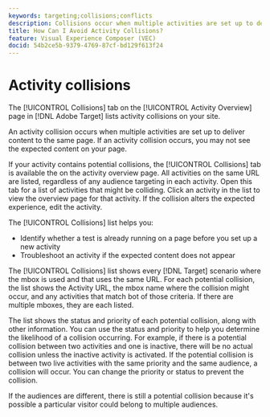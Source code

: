 ```yaml
---
keywords: targeting;collisions;conflicts
description: Collisions occur when multiple activities are set up to deliver content to the same page. Learn how to avoid collisions when using Adobe Target.
title: How Can I Avoid Activity Collisions?
feature: Visual Experience Composer (VEC)
docid: 54b2ce5b-9379-4769-87cf-bd129f613f24
---
```


# Activity collisions

The [!UICONTROL Collisions] tab on the [!UICONTROL Activity Overview] page in [!DNL Adobe Target] lists activity collisions on your site.

An activity collision occurs when multiple activities are set up to deliver content to the same page. If an activity collision occurs, you may not see the expected content on your page.

If your activity contains potential collisions, the [!UICONTROL Collisions] tab is available the on the activity overview page. All activities on the same URL are listed, regardless of any audience targeting in each activity. Open this tab for a list of activities that might be colliding. Click an activity in the list to view the overview page for that activity. If the collision alters the expected experience, edit the activity.

The [!UICONTROL Collisions] list helps you:

* Identify whether a test is already running on a page before you set up a new activity 
* Troubleshoot an activity if the expected content does not appear

The [!UICONTROL Collisions] list shows every [!DNL Target] scenario where the mbox is used and that uses the same URL. For each potential collision, the list shows the Activity URL, the mbox name where the collision might occur, and any activities that match bot of those criteria. If there are multiple mboxes, they are each listed.

The list shows the status and priority of each potential collision, along with other information. You can use the status and priority to help you determine the likelihood of a collision occurring. For example, if there is a potential collision between two activities and one is inactive, there will be no actual collision unless the inactive activity is activated. If the potential collision is between two live activities with the same priority and the same audience, a collision will occur. You can change the priority or status to prevent the collision.

If the audiences are different, there is still a potential collision because it's possible a particular visitor could belong to multiple audiences. 
